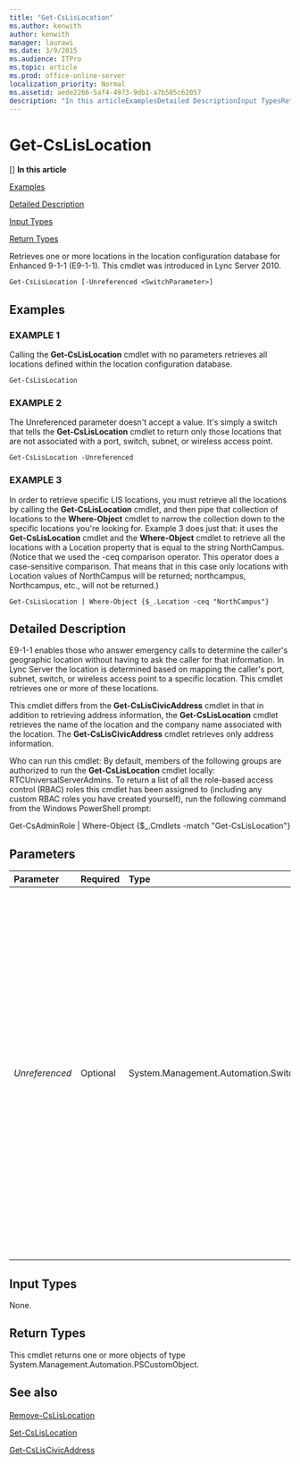 ```yaml
---
title: "Get-CsLisLocation"
ms.author: kenwith
author: kenwith
manager: laurawi
ms.date: 3/9/2015
ms.audience: ITPro
ms.topic: article
ms.prod: office-online-server
localization_priority: Normal
ms.assetid: aede2266-5af4-4973-9db1-a7b505c62057
description: "In this articleExamplesDetailed DescriptionInput TypesReturn Types"
---
```


# Get-CsLisLocation
[]
 **In this article**
  
[Examples](#sectionSection0)
  
[Detailed Description](#sectionSection1)
  
[Input Types](#sectionSection2)
  
[Return Types](#sectionSection3)
  
Retrieves one or more locations in the location configuration database for Enhanced 9-1-1 (E9-1-1). This cmdlet was introduced in Lync Server 2010.
  
```
Get-CsLisLocation [-Unreferenced <SwitchParameter>]
```

## Examples
<a name="sectionSection0"> </a>

### EXAMPLE 1

Calling the **Get-CsLisLocation** cmdlet with no parameters retrieves all locations defined within the location configuration database. 
  
```
Get-CsLisLocation
```

### EXAMPLE 2

The Unreferenced parameter doesn't accept a value. It's simply a switch that tells the **Get-CsLisLocation** cmdlet to return only those locations that are not associated with a port, switch, subnet, or wireless access point. 
  
```
Get-CsLisLocation -Unreferenced
```

### EXAMPLE 3

In order to retrieve specific LIS locations, you must retrieve all the locations by calling the **Get-CsLisLocation** cmdlet, and then pipe that collection of locations to the **Where-Object** cmdlet to narrow the collection down to the specific locations you're looking for. Example 3 does just that: it uses the **Get-CsLisLocation** cmdlet and the **Where-Object** cmdlet to retrieve all the locations with a Location property that is equal to the string NorthCampus. (Notice that we used the -ceq comparison operator. This operator does a case-sensitive comparison. That means that in this case only locations with Location values of NorthCampus will be returned; northcampus, Northcampus, etc., will not be returned.) 
  
```
Get-CsLisLocation | Where-Object {$_.Location -ceq "NorthCampus"}
```

## Detailed Description
<a name="sectionSection1"> </a>

E9-1-1 enables those who answer emergency calls to determine the caller's geographic location without having to ask the caller for that information. In Lync Server the location is determined based on mapping the caller's port, subnet, switch, or wireless access point to a specific location. This cmdlet retrieves one or more of these locations.
  
This cmdlet differs from the **Get-CsLisCivicAddress** cmdlet in that in addition to retrieving address information, the **Get-CsLisLocation** cmdlet retrieves the name of the location and the company name associated with the location. The **Get-CsLisCivicAddress** cmdlet retrieves only address information. 
  
Who can run this cmdlet: By default, members of the following groups are authorized to run the **Get-CsLisLocation** cmdlet locally: RTCUniversalServerAdmins. To return a list of all the role-based access control (RBAC) roles this cmdlet has been assigned to (including any custom RBAC roles you have created yourself), run the following command from the Windows PowerShell prompt: 
  
Get-CsAdminRole | Where-Object {$_.Cmdlets -match "Get-CsLisLocation"}
  
## Parameters
<a name="sectionSection1"> </a>

|**Parameter**|**Required**|**Type**|**Description**|
|:-----|:-----|:-----|:-----|
| _Unreferenced_ <br/> |Optional  <br/> |System.Management.Automation.SwitchParameter  <br/> |Including this parameter will retrieve only the locations that were not associated with a port, subnet, switch, or wireless access point. In other words, including this parameter retrieves all locations that either were created by calling the **Set-CsLisLocation** cmdlet or that were assigned to a Location Information Server (LIS) port, subnet, switch, or wireless access point that no longer exists.  <br/> |
   
## Input Types
<a name="sectionSection2"> </a>

None.
  
## Return Types
<a name="sectionSection3"> </a>

This cmdlet returns one or more objects of type System.Management.Automation.PSCustomObject.
  
## See also
<a name="sectionSection3"> </a>

#### 

[Remove-CsLisLocation](remove-cslislocation.md)
  
[Set-CsLisLocation](set-cslislocation.md)
  
[Get-CsLisCivicAddress](get-csliscivicaddress.md)

